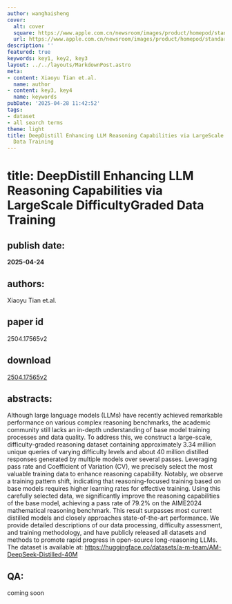 ```yaml
---
author: wanghaisheng
cover:
  alt: cover
  square: https://www.apple.com.cn/newsroom/images/product/homepod/standard/Apple-HomePod-hero-230118_big.jpg.large_2x.jpg
  url: https://www.apple.com.cn/newsroom/images/product/homepod/standard/Apple-HomePod-hero-230118_big.jpg.large_2x.jpg
description: ''
featured: true
keywords: key1, key2, key3
layout: ../../layouts/MarkdownPost.astro
meta:
- content: Xiaoyu Tian et.al.
  name: author
- content: key3, key4
  name: keywords
pubDate: '2025-04-28 11:42:52'
tags:
- dataset
- all search terms
theme: light
title: DeepDistill Enhancing LLM Reasoning Capabilities via LargeScale DifficultyGraded
  Data Training
---
```


# title: DeepDistill Enhancing LLM Reasoning Capabilities via LargeScale DifficultyGraded Data Training 
## publish date: 
**2025-04-24** 
## authors: 
  Xiaoyu Tian et.al. 
## paper id
2504.17565v2
## download
[2504.17565v2](http://arxiv.org/abs/2504.17565v2)
## abstracts:
Although large language models (LLMs) have recently achieved remarkable performance on various complex reasoning benchmarks, the academic community still lacks an in-depth understanding of base model training processes and data quality. To address this, we construct a large-scale, difficulty-graded reasoning dataset containing approximately 3.34 million unique queries of varying difficulty levels and about 40 million distilled responses generated by multiple models over several passes. Leveraging pass rate and Coefficient of Variation (CV), we precisely select the most valuable training data to enhance reasoning capability. Notably, we observe a training pattern shift, indicating that reasoning-focused training based on base models requires higher learning rates for effective training. Using this carefully selected data, we significantly improve the reasoning capabilities of the base model, achieving a pass rate of 79.2\% on the AIME2024 mathematical reasoning benchmark. This result surpasses most current distilled models and closely approaches state-of-the-art performance. We provide detailed descriptions of our data processing, difficulty assessment, and training methodology, and have publicly released all datasets and methods to promote rapid progress in open-source long-reasoning LLMs. The dataset is available at: https://huggingface.co/datasets/a-m-team/AM-DeepSeek-Distilled-40M
## QA:
coming soon

